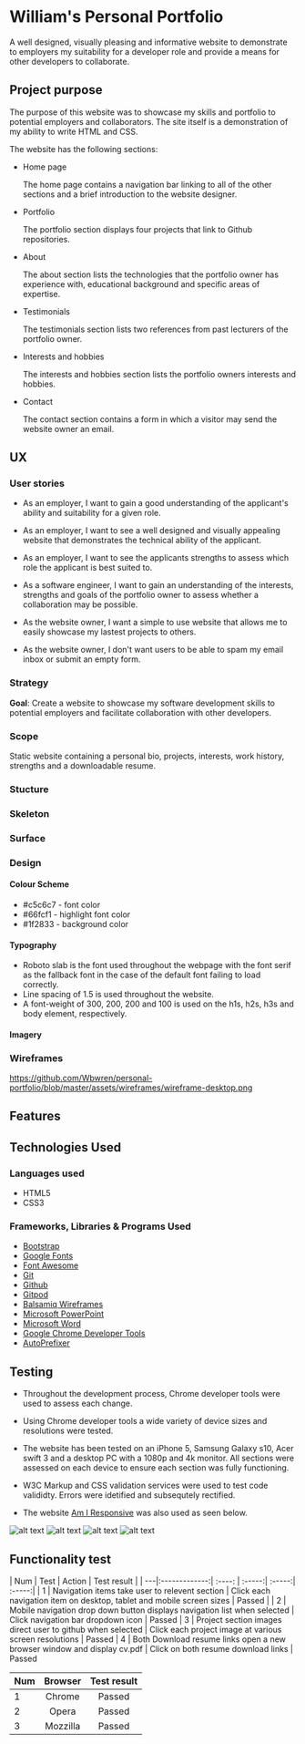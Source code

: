 # William's Personal Portfolio
A well designed, visually pleasing and informative website to demonstrate to employers my suitability for a 
developer role and provide a means for other developers to collaborate. 

## Project purpose
The purpose of this website was to showcase my skills and portfolio to potential employers and collaborators.
The site itself is a demonstration of my ability to write HTML and CSS. 

The website has the following sections:
* Home page

  The home page contains a navigation bar linking to all of the other sections and a brief introduction to the website designer.

* Portfolio

  The portfolio section displays four projects that link to Github repositories.

* About

  The about section lists the technologies that the portfolio owner has experience with, educational background and specific areas of expertise.

* Testimonials

  The testimonials section lists two references from past lecturers of the portfolio owner.

* Interests and hobbies

  The interests and hobbies section lists the portfolio owners interests and hobbies.

* Contact

  The contact section contains a form in which a visitor may send the website owner an email.


## UX

### User stories
* As an employer, I want to gain a good understanding of the applicant's ability and suitability for a given role.

* As an employer, I want to see a well designed and visually appealing website that demonstrates the technical ability of the applicant.

* As an employer, I want to see the applicants strengths to assess which role the applicant is best suited to.

* As a software engineer, I want to gain an understanding of the interests, strengths and goals of the portfolio owner to assess whether a collaboration may be possible.

* As the website owner, I want a simple to use website that allows me to easily showcase my lastest projects to others.

* As the website owner, I don't want users to be able to spam my email inbox or submit an empty form.

### Strategy
__Goal__: Create a website to showcase my software development skills to potential employers and facilitate collaboration with other developers. 

### Scope
Static website containing a personal bio, projects, interests, work history, strengths and a downloadable resume.

### Stucture 
### Skeleton
### Surface

### Design

#### Colour Scheme
* #c5c6c7 - font color
* #66fcf1 - highlight font color
* #1f2833 - background color

#### Typography
* Roboto slab is the font used throughout the webpage with the font serif as the fallback font in the case of the default font failing to load correctly.
* Line spacing of 1.5 is used throughout the website.
* A font-weight of 300, 200, 200 and 100 is used on the h1s, h2s, h3s and body element, respectively.

#### Imagery

### Wireframes
https://github.com/Wbwren/personal-portfolio/blob/master/assets/wireframes/wireframe-desktop.png

## Features

## Technologies Used
### Languages used
* HTML5
* CSS3

### Frameworks, Libraries & Programs Used
* [Bootstrap](https://getbootstrap.com/docs/4.5/getting-started/introduction/)
* [Google Fonts](https://fonts.google.com/)
* [Font Awesome](https://fontawesome.com/)
* [Git](https://git-scm.com/)
* [Github](https://github.com/)
* [Gitpod](https://www.gitpod.io/)
* [Balsamiq Wireframes](https://balsamiq.com/wireframes/)
* [Microsoft PowerPoint](https://office.live.com/start/powerpoint.aspx)
* [Microsoft Word](https://office.live.com/start/word.aspx)
* [Google Chrome Developer Tools](https://developers.google.com/web/tools/chrome-devtools)
* [AutoPrefixer](https://autoprefixer.github.io/)

## Testing
* Throughout the development process, Chrome developer tools were used to assess each change.

* Using Chrome developer tools a wide variety of device sizes and resolutions were tested.

* The website has been tested on an iPhone 5, Samsung Galaxy s10, Acer swift 3 and a desktop PC with a 1080p and 4k monitor. All sections were assessed on each device to ensure each section was fully functioning.

* W3C Markup and CSS validation services were used to test code valididty. Errors were idetified and subsequtely rectified.

* The website [Am I Responsive](http://ami.responsivedesign.is/) was also used as seen below.

![alt text](responsive-layout-images/desktop.png "Logo Title Text 1") 
![alt text](responsive-layout-images/laptop.png "Logo Title Text 1")
![alt text](responsive-layout-images/tablet.png "Logo Title Text 1")
![alt text](responsive-layout-images/mobile.png "Logo Title Text 1")

## Functionality test
| Num | Test          | Action | Test result |
| ---|:-------------:| :----: | :-----:| :-----:| :-----:|
| 1 | Navigation items take user to relevent section | Click each navigation item on desktop, tablet and mobile screen sizes  | Passed |
| 2 | Mobile navigation drop down button displays navigation list when selected | Click navigation bar dropdown icon | Passed
| 3 | Project section images direct user to github when selected | Click each project image at various screen resolutions | Passed
| 4 | Both Download resume links open a new browser window and display cv.pdf | Click on both resume download links | Passed

| Num | Browser         | Test result |
| ---|:-------------:| :----: |
| 1 | Chrome | Passed
| 2 | Opera | Passed
| 3 | Mozzilla | Passed